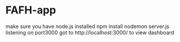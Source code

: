 # FAFH-app
make sure you have node.js installed 
npm install
nodemon server.js 
listening on port3000 got to http://localhost:3000/ to view dashboard 
